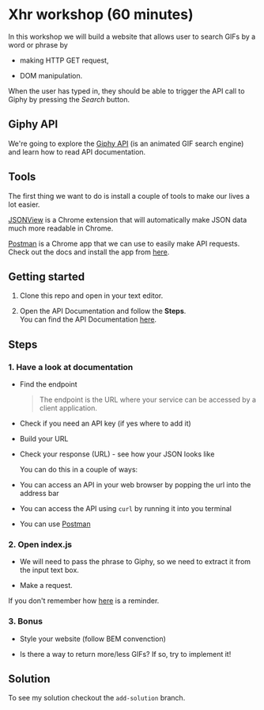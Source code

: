# Xhr workshop (60 minutes)

In this workshop we will build a website that allows user to search GIFs by a word or phrase by

- making HTTP GET request,

- DOM manipulation.

When the user has typed in, they should be able to trigger the API call to Giphy by pressing the *Search* button.

## Giphy API

We're going to explore the [Giphy API](http://api.giphy.com/) (is an animated GIF search engine) and learn how to read API documentation.



## Tools

The first thing we want to do is install a couple of tools to make our lives a lot easier.

[JSONView](https://chrome.google.com/webstore/detail/jsonview/chklaanhfefbnpoihckbnefhakgolnmc) is a Chrome extension that will automatically make JSON data much more readable in Chrome.

[Postman](https://www.getpostman.com/) is a Chrome app that we can use to easily make API requests. Check out the docs and install the app from [here](https://www.getpostman.com/docs/).

## Getting started

1. Clone this repo and open in your text editor.

2. Open the API Documentation and follow the **Steps**.  
  You can find the API Documentation [here](https://github.com/Giphy/GiphyAPI).

## Steps

### 1. Have a look at documentation

- Find the endpoint
  
   > The endpoint is the URL where your service can be accessed by a client application.

- Check if you need an API key (if yes where to add it)

- Build your URL

- Check your response (URL) - see how your JSON looks like

  You can do this in a couple of ways: 
  
 - You can access an API in your web browser by popping the url into the address bar
 
 - You can access the API using ```curl``` by running it into you terminal
 
 - You can use [Postman](https://www.getpostman.com/docs/)

### 2. Open index.js  

- We will need to pass the phrase to Giphy, so we need to extract it from the input text box.

- Make a request.

If you don't remember how [here](https://github.com/lucymonie/api-workshop/blob/master/02-xmlhttprequest.md) 
is a reminder.

### 3. Bonus

 - Style your website (follow BEM convenction)

 - Is there a way to return more/less GIFs? If so, try to implement it!

## Solution

To see my solution checkout the `add-solution` branch.
